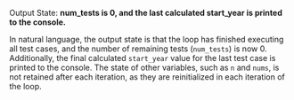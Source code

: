 Output State: **num_tests is 0, and the last calculated start_year is printed to the console.**

In natural language, the output state is that the loop has finished executing all test cases, and the number of remaining tests (`num_tests`) is now 0. Additionally, the final calculated `start_year` value for the last test case is printed to the console. The state of other variables, such as `n` and `nums`, is not retained after each iteration, as they are reinitialized in each iteration of the loop.